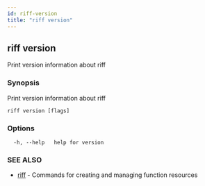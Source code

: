 ```yaml
---
id: riff-version
title: "riff version"
---
```

## riff version

Print version information about riff

### Synopsis

Print version information about riff

```
riff version [flags]
```

### Options

```
  -h, --help   help for version
```

### SEE ALSO

* [riff](riff.md)	 - Commands for creating and managing function resources

